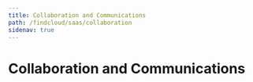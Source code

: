 ```yaml
---
title: Collaboration and Communications
path: /findcloud/saas/collaboration
sidenav: true
---
```


# Collaboration and Communications